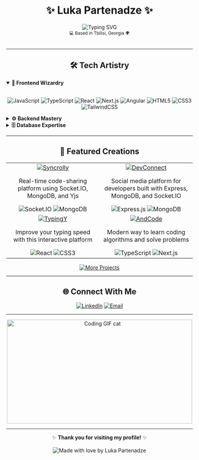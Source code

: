 # <div align="center">✨ Luka Partenadze ✨</div>

<div align="center">
  <img src="https://readme-typing-svg.herokuapp.com?font=Fira+Code&size=25&duration=3000&pause=1000&color=38B2AC&center=true&vCenter=true&random=false&width=445&lines=Junior+Full-Stack+Developer;JavaScript+Enthusiast;Problem+Solver;Continuous+Learner" alt="Typing SVG" />
  <br/>
  <sup>💻 Based in Tbilisi, Georgia 🌍</sup>
</div>

<br/>

---

## <div align="center">🛠️ Tech Artistry</div>

<details open>
<summary><b>🎨 Frontend Wizardry</b></summary>
<br/>
<div align="center">
  
  ![JavaScript](https://img.shields.io/badge/JavaScript-F7DF1E?style=for-the-badge&logo=javascript&logoColor=black)
  ![TypeScript](https://img.shields.io/badge/TypeScript-3178C6?style=for-the-badge&logo=typescript&logoColor=white)
  ![React](https://img.shields.io/badge/React-20232A?style=for-the-badge&logo=react&logoColor=61DAFB)
  ![Next.js](https://img.shields.io/badge/Next.js-000000?style=for-the-badge&logo=next.js&logoColor=white)
  ![Angular](https://img.shields.io/badge/Angular-DD0031?style=for-the-badge&logo=angular&logoColor=white)
  ![HTML5](https://img.shields.io/badge/HTML5-E34F26?style=for-the-badge&logo=html5&logoColor=white)
  ![CSS3](https://img.shields.io/badge/CSS3-1572B6?style=for-the-badge&logo=css3&logoColor=white)
  ![TailwindCSS](https://img.shields.io/badge/TailwindCSS-38B2AC?style=for-the-badge&logo=tailwind-css&logoColor=white)
  
</div>
</details>

<details>
<summary><b>⚙️ Backend Mastery</b></summary>
<br/>
<div align="center">
  
  ![Node.js](https://img.shields.io/badge/Node.js-339933?style=for-the-badge&logo=node.js&logoColor=white)
  ![PHP](https://img.shields.io/badge/PHP-777BB4?style=for-the-badge&logo=php&logoColor=white)
  ![Laravel](https://img.shields.io/badge/Laravel-FF2D20?style=for-the-badge&logo=laravel&logoColor=white)
  ![C#](https://img.shields.io/badge/C%23-239120?style=for-the-badge&logo=c-sharp&logoColor=white)
  ![Python](https://img.shields.io/badge/Python-3776AB?style=for-the-badge&logo=python&logoColor=white)
  
</div>
</details>

<details>
<summary><b>🗄️ Database Expertise</b></summary>
<br/>
<div align="center">
  
  ![MongoDB](https://img.shields.io/badge/MongoDB-4EA94B?style=for-the-badge&logo=mongodb&logoColor=white)
  ![MySQL](https://img.shields.io/badge/MySQL-4479A1?style=for-the-badge&logo=mysql&logoColor=white)
  ![PostgreSQL](https://img.shields.io/badge/PostgreSQL-336791?style=for-the-badge&logo=postgresql&logoColor=white)
  
</div>
</details>

---

## <div align="center">💼 Featured Creations</div>

<div align="center">
<table>
  <tr>
    <td align="center" width="50%">
      <a href="https://github.com/SetFodi/syncrolly">
        <img src="https://img.shields.io/badge/Syncrolly-38B2AC?style=for-the-badge" alt="Syncrolly" />
      </a>
      <br/>
      <p>Real-time code-sharing platform using Socket.IO, MongoDB, and Yjs</p>
      <img src="https://img.shields.io/badge/Socket.IO-black?style=flat-square&logo=socket.io&badgeColor=010101" alt="Socket.IO" />
      <img src="https://img.shields.io/badge/MongoDB-green?style=flat-square&logo=mongodb" alt="MongoDB" />
    </td>
    <td align="center" width="50%">
      <a href="https://github.com/SetFodi/devconnect">
        <img src="https://img.shields.io/badge/DevConnect-DD0031?style=for-the-badge" alt="DevConnect" />
      </a>
      <br/>
      <p>Social media platform for developers built with Express, MongoDB, and Socket.IO</p>
      <img src="https://img.shields.io/badge/Express.js-black?style=flat-square&logo=express" alt="Express.js" />
      <img src="https://img.shields.io/badge/MongoDB-green?style=flat-square&logo=mongodb" alt="MongoDB" />
    </td>
  </tr>
  <tr>
    <td align="center">
      <a href="https://github.com/SetFodi/typingy">
        <img src="https://img.shields.io/badge/TypingY-F7DF1E?style=for-the-badge" alt="TypingY" />
      </a>
      <br/>
      <p>Improve your typing speed with this interactive platform</p>
      <img src="https://img.shields.io/badge/React-blue?style=flat-square&logo=react" alt="React" />
      <img src="https://img.shields.io/badge/CSS3-blue?style=flat-square&logo=css3" alt="CSS3" />
    </td>
    <td align="center">
      <a href="https://github.com/SetFodi/andcode">
        <img src="https://img.shields.io/badge/AndCode-3178C6?style=for-the-badge" alt="AndCode" />
      </a>
      <br/>
      <p>Modern way to learn coding algorithms and solve problems</p>
      <img src="https://img.shields.io/badge/TypeScript-blue?style=flat-square&logo=typescript" alt="TypeScript" />
      <img src="https://img.shields.io/badge/Next.js-black?style=flat-square&logo=next.js" alt="Next.js" />
    </td>
  </tr>
</table>

<a href="https://github.com/SetFodi?tab=repositories">
  <img src="https://img.shields.io/badge/Explore_More_Projects-4EA94B?style=for-the-badge&logo=github&logoColor=white" alt="More Projects" />
</a>

</div>

---

## <div align="center">🌐 Connect With Me</div>

<div align="center">
  
  [![LinkedIn](https://img.shields.io/badge/LinkedIn-0A66C2?style=for-the-badge&logo=linkedin&logoColor=white)](https://www.linkedin.com/in/luka-partenadze-394675348/)
  [![Email](https://img.shields.io/badge/Email-D14836?style=for-the-badge&logo=gmail&logoColor=white)](mailto:lukafartenadze2004@gmail.com)
  
</div>

---

<div align="center">
  <img src="https://i.imgur.com/6ohxXMX.gif" width="500" height="280" alt="Coding GIF cat" />
</div>

---

<div align="center">
  ✨ <b>Thank you for visiting my profile!</b> ✨
  <br/>
  <br/>
  
  <img src="https://img.shields.io/badge/Made_with_❤️_by-Luka_Partenadze-red?style=for-the-badge" alt="Made with love by Luka Partenadze" />
  
</div>
